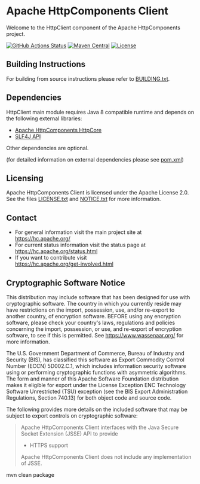 <!--
   ====================================================================
   Licensed to the Apache Software Foundation (ASF) under one
   or more contributor license agreements.  See the NOTICE file
   distributed with this work for additional information
   regarding copyright ownership.  The ASF licenses this file
   to you under the Apache License, Version 2.0 (the
   "License"); you may not use this file except in compliance
   with the License.  You may obtain a copy of the License at
     http://www.apache.org/licenses/LICENSE-2.0
   Unless required by applicable law or agreed to in writing,
   software distributed under the License is distributed on an
   "AS IS" BASIS, WITHOUT WARRANTIES OR CONDITIONS OF ANY
   KIND, either express or implied.  See the License for the
   specific language governing permissions and limitations
   under the License.
   ====================================================================
   This software consists of voluntary contributions made by many
   individuals on behalf of the Apache Software Foundation.  For more
   information on the Apache Software Foundation, please see
   <http://www.apache.org />.
 -->
Apache HttpComponents Client
============================

Welcome to the HttpClient component of the Apache HttpComponents project.

[![GitHub Actions Status](https://github.com/apache/httpcomponents-client/workflows/Java%20CI/badge.svg)](https://github.com/apache/httpcomponents-client/actions)
[![Maven Central](https://maven-badges.herokuapp.com/maven-central/org.apache.httpcomponents.client5/httpclient5/badge.svg)](https://maven-badges.herokuapp.com/maven-central/org.apache.httpcomponents.client5/httpclient5)
[![License](https://img.shields.io/badge/License-Apache%202.0-blue.svg)](https://opensource.org/licenses/Apache-2.0)

Building Instructions
---------------------

For building from source instructions please refer to [BUILDING.txt](./BUILDING.txt).

Dependencies
------------

HttpClient main module requires Java 8 compatible runtime and
depends on the following external libraries:

* [Apache HttpComponents HttpCore](https://github.com/apache/httpcomponents-core)
* [SLF4J API](http://www.slf4j.org/)

Other dependencies are optional.

(for detailed information on external dependencies please see [pom.xml](./pom.xml))

Licensing
---------

Apache HttpComponents Client is licensed under the Apache License 2.0.
See the files [LICENSE.txt](./LICENSE.txt) and [NOTICE.txt](./NOTICE.txt) for more information.

Contact
-------

- For general information visit the main project site at  
  https://hc.apache.org/
- For current status information visit the status page at  
  https://hc.apache.org/status.html
- If you want to contribute visit  
  https://hc.apache.org/get-involved.html

Cryptographic Software Notice
-----------------------------

This distribution may include software that has been designed for use
with cryptographic software. The country in which you currently reside
may have restrictions on the import, possession, use, and/or re-export
to another country, of encryption software. BEFORE using any encryption
software, please check your country's laws, regulations and policies
concerning the import, possession, or use, and re-export of encryption
software, to see if this is permitted. See https://www.wassenaar.org/
for more information.

The U.S. Government Department of Commerce, Bureau of Industry and
Security (BIS), has classified this software as Export Commodity
Control Number (ECCN) 5D002.C.1, which includes information security
software using or performing cryptographic functions with asymmetric
algorithms. The form and manner of this Apache Software Foundation
distribution makes it eligible for export under the License Exception
ENC Technology Software Unrestricted (TSU) exception (see the BIS
Export Administration Regulations, Section 740.13) for both object
code and source code.

The following provides more details on the included software that
may be subject to export controls on cryptographic software:

> Apache HttpComponents Client interfaces with the
> Java Secure Socket Extension (JSSE) API to provide
> - HTTPS support
> 
> Apache HttpComponents Client does not include any
> implementation of JSSE.


mvn clean package